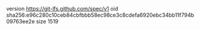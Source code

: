 version https://git-lfs.github.com/spec/v1
oid sha256:e96c280c10ceb84cbfbbb58ec98ce3c8cdefa6920ebc34bb11f794b09763ee2e
size 1519
